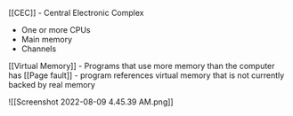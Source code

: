 [[CEC]] - Central Electronic Complex
- One or more CPUs
- Main memory
- Channels

[[Virtual Memory]] - Programs that use more memory than the computer has
[[Page fault]] - program references virtual memory that is not currently backed by real memory

![[Screenshot 2022-08-09 4.45.39 AM.png]]